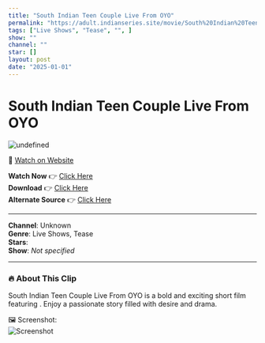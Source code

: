 ```yaml
---
title: "South Indian Teen Couple Live From OYO"
permalink: "https://adult.indianseries.site/movie/South%20Indian%20Teen%20Couple%20Live%20From%20OYO"
tags: ["Live Shows", "Tease", "", ]
show: ""
channel: ""
star: []
layout: post
date: "2025-01-01"
---
```


# South Indian Teen Couple Live From OYO

![undefined](https://desisins.com/wp-content/uploads/2024/09/Teen-Couple-Live-From-OYO-DesiSins.com_.jpg)

🔗 [Watch on Website](https://adult.indianseries.site/movie/South%20Indian%20Teen%20Couple%20Live%20From%20OYO)

**Watch Now** 👉 [Click Here](https://adult.indianseries.site/movie/South%20Indian%20Teen%20Couple%20Live%20From%20OYO)  
**Download** 👉 [Click Here](https://adult.indianseries.site/movie/South%20Indian%20Teen%20Couple%20Live%20From%20OYO)  
**Alternate Source** 👉 [Click Here](https://adult.indianseries.site/movie/South%20Indian%20Teen%20Couple%20Live%20From%20OYO)

---

**Channel**: Unknown  
**Genre**: Live Shows, Tease  
**Stars**:   
**Show**: *Not specified*

---

### 🔥 About This Clip

South Indian Teen Couple Live From OYO is a bold and exciting short film featuring . Enjoy a passionate story filled with desire and drama.
 
🖼️ Screenshot:  
![Screenshot](https://desisins.com/wp-content/uploads/2024/09/Teen-Couple-Live-From-OYO-DesiSins.com_.jpg)
